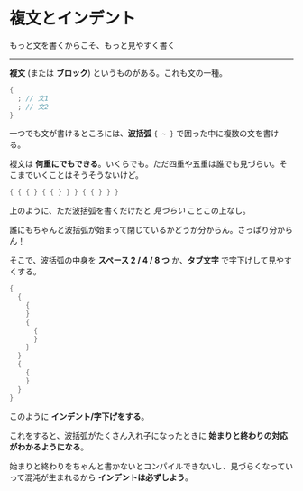 # 複文とインデント

もっと文を書くからこそ、もっと見やすく書く

---

**複文** (または **ブロック**) というものがある。これも文の一種。

```cpp
{
  ; // 文1
  ; // 文2
}
```

一つでも文が書けるところには、**波括弧** `{ ~ }` で囲った中に複数の文を書ける。

複文は **何重にでもできる**。いくらでも。ただ四重や五重は誰でも見づらい。そこまでいくことはそうそうないけど。

```cpp
{ { { } { { } } } { { } } }
```

上のように、ただ波括弧を書くだけだと *見づらい* ことこの上なし。

誰にもちゃんと波括弧が始まって閉じているかどうか分からん。さっぱり分からん！


そこで、波括弧の中身を **スペース 2 / 4 / 8 つ** か、**タブ文字** で字下げして見やすくする。

```cpp
{
  {
    {
    }
    {
      {
      }
    }
  }
  {
    {
    }
  }
}
```

このように **インデント/字下げをする**。

これをすると、波括弧がたくさん入れ子になったときに **始まりと終わりの対応がわかるようになる**。

始まりと終わりをちゃんと書かないとコンパイルできないし、見づらくなっていって混沌が生まれるから **インデントは必ずしよう**。
